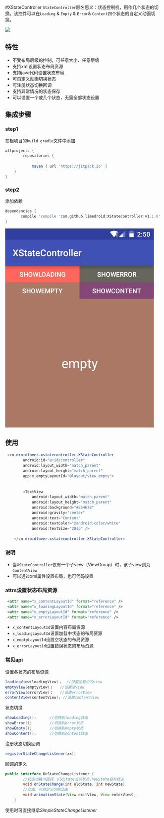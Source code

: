#XStateController
`StateController`顾名思义：状态控制机，用作几个状态的切换。该控件可以在`Loading` & `Empty` & `Error`& `Content`四个状态的自定义动画切换。

[![](https://jitpack.io/v/limedroid/XStateController.svg)](https://jitpack.io/#limedroid/XStateController)

## 特性

* 不受布局层级的控制，可任意大小、任意层级
* 支持xml设置状态布局资源
* 支持java代码设置状态布局
* 可自定义动画切换状态
* 可注册状态切换回调
* 支持异常情况的状态保存
* 可以设置一个或几个状态，无需全部状态设置

## 集成步骤

### step1 

在根项目的`build.gradle`文件中添加

```groovy
allprojects {
		repositories {
			...
			maven { url 'https://jitpack.io' }
	}
}
```

### step2

添加依赖

```groovy
dependencies {
	   compile 'compile 'com.github.limedroid:XStateController:v1.1.0'
}
```

![](screenshot.png)

## 使用

```java
 <cn.droidlover.xstatecontroller.XStateController
        android:id="@+id/controller"
        android:layout_width="match_parent"
        android:layout_height="match_parent"
        app:x_emptyLayoutId="@layout/view_empty">
       

        <TextView
            android:layout_width="match_parent"
            android:layout_height="match_parent"
            android:background="#854678"
            android:gravity="center"
            android:text="Content"
            android:textColor="@android:color/white"
            android:textSize="28sp" />

    </cn.droidlover.xstatecontroller.XStateController>
```

### 说明

* 当`XStateController`仅有一个子view（ViewGroup）时，该子view则为`ContentView`
* 可以通过xml属性设置布局，也可代码设置

### attrs设置状态布局资源

```xml
 <attr name="x_contentLayoutId" format="reference" />
 <attr name="x_loadingLayoutId" format="reference" />
 <attr name="x_emptyLayoutId" format="reference" />
 <attr name="x_errorLayoutId" format="reference" />
```

* `x_contentLayoutId`设置内容布局资源
* `x_loadingLayoutId`设置加载中状态的布局资源
* `x_emptyLayoutId`设置空状态的布局资源
* `x_errorLayoutId`设置错误状态的布局资源

### 常见api

设置各状态的布局资源

```java
loadingView(loadingView)；  //设置加载中的view
emptyView(emptyView)； 	//设置空view
errorView(errorView)；	//设置errorView
contentView(contentView); //设置contentView
```

状态切换

```java
showLoading();		//切换到loading状态
showError();		//切换到error状态
showEmpty();		//切换到empty状态
showContent();		//切换到content状态
```

注册状态切换回调

```java
registerStateChangeListener(xx);
```

回调的定义

```java
public interface OnStateChangeListener {
		//状态切换时回调，oldState当前状态,newState目标状态
        void onStateChange(int oldState, int newState);
		//动画，可自定义切换动画
        void animationState(View exitView, View enterView);
    }
```

使用时可直接继承*SimpleStateChangeListener*





